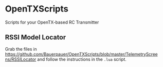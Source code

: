 # OpenTXScripts

Scripts for your OpenTX-based RC Transmitter

## RSSI Model Locator

Grab the files in https://github.com/Bauerpauer/OpenTXScripts/blob/master/TelemetryScreens/RSSILocator and follow the instructions in the `.lua` script.
